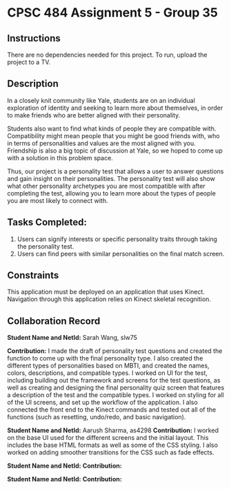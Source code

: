 # CPSC 484 Assignment 5 - Group 35

## Instructions

There are no dependencies needed for this project. To run, upload the project to a TV.

## Description

In a closely knit community like Yale, students are on an individual exploration of identity and seeking to learn more about themselves, in order to make friends who are better aligned with their personality.

Students also want to find what kinds of people they are compatible with. Compatibility might mean people that you might be good friends with, who in terms of personalities and values are the most aligned with you. Friendship is also a big topic of discussion at Yale, so we hoped to come up with a solution in this problem space.

Thus, our project is a personality test that allows a user to answer questions and gain insight on their personalities. The personality test will also show what other personality archetypes you are most compatible with after completing the test, allowing you to learn more about the types of people you are most likely to connect with.

## Tasks Completed:

1. Users can signify interests or specific personality traits through taking the personality test.
2. Users can find peers with similar personalities on the final match screen.

## Constraints

This application must be deployed on an application that uses Kinect. Navigation through this application relies on Kinect skeletal recognition.

## Collaboration Record

**Student Name and NetId:** Sarah Wang, slw75

**Contribution:** I made the draft of personality test questions and created the function to come up with the final personality type. I also created the different types of personalities based on MBTI, and created the names, colors, descriptions, and compatible types. I worked on UI for the test, including building out the framework and screens for the test questions, as well as creating and designing the final personality quiz screen that features a description of the test and the compatible types. I worked on styling for all of the UI screens, and set up the workflow of the application. I also connected the front end to the Kinect commands and tested out all of the functions (such as resetting, undo/redo, and basic navigation).

**Student Name and NetId:** Aarush Sharma, as4298
**Contribution:** I worked on the base UI used for the different screens and the initial layout. This includes the base HTML formats as well as some of the CSS styling. I also worked on adding smoother transitions for the CSS such as fade effects. 

**Student Name and NetId:**
**Contribution:**

**Student Name and NetId:**
**Contribution:**
